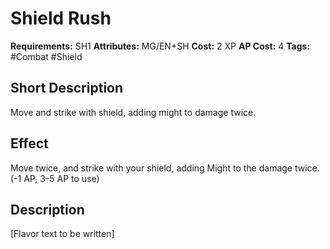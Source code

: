 # Shield Rush

**Requirements:** SH1
**Attributes:** MG/EN+SH
**Cost:** 2 XP
**AP Cost:** 4
**Tags:** #Combat #Shield

## Short Description
Move and strike with shield, adding might to damage twice.

## Effect
Move twice, and strike with your shield, adding Might to the damage twice. (-1 AP, 3-5 AP to use)

## Description
[Flavor text to be written]